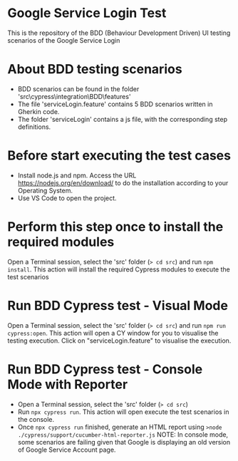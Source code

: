 # Google Service Login Test
This is the repository of the BDD (Behaviour Development Driven) UI testing scenarios of the Google Service Login

# About BDD testing scenarios
* BDD scenarios can be found in the folder 'src\cypress\integration\BDD\features'
* The file 'serviceLogin.feature' contains 5 BDD scenarios written in Gherkin code. 
* The folder 'serviceLogin' contains a js file, with the corresponding step definitions.

# Before start executing the test cases
* Install node.js and npm. Access the URL https://nodejs.org/en/download/ to do the installation according to your Operating System.
* Use VS Code to open the project.

# Perform this step once to install the required modules
Open a Terminal session, select the 'src' folder (`> cd src`) and run `npm install`. This action will install the required Cypress modules to execute the test scenarios

# Run BDD Cypress test - Visual Mode
Open a Terminal session, select the 'src' folder (`> cd src`) and run `npm run cypress:open`. This action will open a CY window for you to visualise the testing execution. Click on "serviceLogin.feature" to visualise the execution.

# Run BDD Cypress test - Console Mode with Reporter
* Open a Terminal session, select the 'src' folder (`> cd src`) 
* Run `npx cypress run`. This action will open execute the test scenarios in the console.
* Once `npx cypress run` finished, generate an HTML report using `>node ./cypress/support/cucumber-html-reporter.js`
NOTE: In console mode, some scenarios are failing given that Google is displaying an old version of Google Service Account page.




